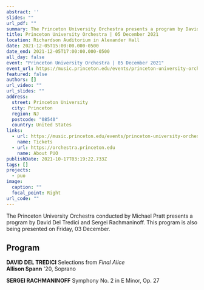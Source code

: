 ```yaml
---
abstract: ''
slides: ""
url_pdf: ""
summary: The Princeton University Orchestra presents a program by David Del Tredici and Sergei Rachmaninoff.
title: Princeton University Orchestra | 05 December 2021
location: Richardson Auditorium in Alexander Hall
date: 2021-12-05T15:00:00.000-0500
date_end: 2021-12-05T17:00:00.000-0500
all_day: false
event: "Princeton University Orchestra | 05 December 2021"
event_url: https://music.princeton.edu/events/princeton-university-orchestra-13
featured: false
authors: []
url_video: ""
url_slides: ""
address:
  street: Princeton University
  city: Princeton
  region: NJ
  postcode: "08540"
  country: United States
links:
  - url: https://music.princeton.edu/events/princeton-university-orchestra-12
    name: Tickets
  - url: https://orchestra.princeton.edu
    name: About PUO
publishDate: 2021-10-17T03:19:22.733Z
tags: []
projects:
  - puo
image:
  caption: ""
  focal_point: Right
url_code: ""
---
```

The Princeton University Orchestra conducted by Michael Pratt presents a program by David Del Tredici and Sergei Rachmaninoff. This program is also being presented on Friday, 03 December.

## Program
**DAVID DEL TREDICI** Selections from *Final Alice* <br> **Allison Spann** '20, Soprano

**SERGEI RACHMANINOFF** Symphony No. 2 in E Minor, Op. 27
